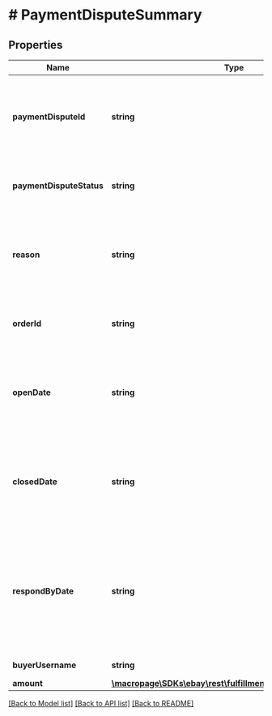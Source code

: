 # # PaymentDisputeSummary

## Properties

Name | Type | Description | Notes
------------ | ------------- | ------------- | -------------
**paymentDisputeId** | **string** | This is the unique identifier of the payment dispute. This identifier is automatically created by eBay once the payment dispute comes into the eBay managed payments system. This identifier is passed in at the end of the getPaymentDispute call URI to retrieve a specific payment dispute. The getPaymentDispute method returns more details about a payment dispute than the getPaymentDisputeSummaries method. | [optional] 
**paymentDisputeStatus** | **string** | The enumeration value in this field gives the current status of the payment dispute. For implementation help, refer to &lt;a href&#x3D;&#39;https://developer.ebay.com/devzone/rest/api-ref/fulfillment/types/DisputeStateEnum.html&#39;&gt;eBay API documentation&lt;/a&gt; | [optional] 
**reason** | **string** | The enumeration value in this field gives the reason why the buyer initiated the payment dispute. See DisputeReasonEnum type for a description of the supported reasons that buyers can give for initiating a payment dispute. For implementation help, refer to &lt;a href&#x3D;&#39;https://developer.ebay.com/devzone/rest/api-ref/fulfillment/types/DisputeReasonEnum.html&#39;&gt;eBay API documentation&lt;/a&gt; | [optional] 
**orderId** | **string** | This is the unique identifier of the order involved in the payment dispute. Note: eBay rolled out a new Order ID format in June 2019. The legacy APIs still support the old and new order ID format to identify orders, but only the new order ID format is supported in REST-based APIs. | [optional] 
**openDate** | **string** | The timestamp in this field shows the date/time when the payment dispute was opened. This field is returned for payment disputes in all states. The timestamps returned here use the ISO-8601 24-hour date and time format, and the time zone used is Universal Coordinated Time (UTC), also known as Greenwich Mean Time (GMT), or Zulu. The ISO-8601 format looks like this: yyyy-MM-ddThh:mm.ss.sssZ. An example would be 2019-08-04T19:09:02.768Z. | [optional] 
**closedDate** | **string** | The timestamp in this field shows the date/time when the payment dispute was closed, so this field is only returned for payment disputes in the CLOSED state. The timestamps returned here use the ISO-8601 24-hour date and time format, and the time zone used is Universal Coordinated Time (UTC), also known as Greenwich Mean Time (GMT), or Zulu. The ISO-8601 format looks like this: yyyy-MM-ddThh:mm.ss.sssZ. An example would be 2019-08-04T19:09:02.768Z. | [optional] 
**respondByDate** | **string** | The timestamp in this field shows the date/time when the seller must response to a payment dispute, so this field is only returned for payment disputes in the ACTION_NEEDED state. For payment disputes that require action by the seller, that same seller must call getPaymentDispute to see the next action(s) that they can take against the payment dispute. The timestamps returned here use the ISO-8601 24-hour date and time format, and the time zone used is Universal Coordinated Time (UTC), also known as Greenwich Mean Time (GMT), or Zulu. The ISO-8601 format looks like this: yyyy-MM-ddThh:mm.ss.sssZ. An example would be 2019-08-04T19:09:02.768Z. | [optional] 
**buyerUsername** | **string** | This is the buyer&#39;s eBay user ID. This field is returned for all payment disputes returned in the response. | [optional] 
**amount** | [**\macropage\SDKs\ebay\rest\fulfillment\Model\SimpleAmount**](SimpleAmount.md) |  | [optional] 

[[Back to Model list]](../../README.md#documentation-for-models) [[Back to API list]](../../README.md#documentation-for-api-endpoints) [[Back to README]](../../README.md)


